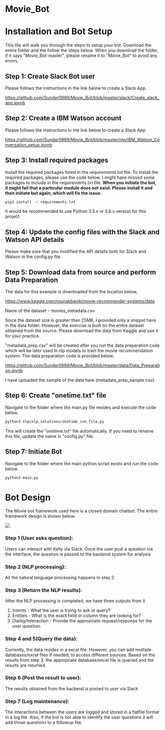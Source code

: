 # Movie_Bot

# Installation and Bot Setup

This file will walk you through the steps to setup your bot. Download the entire folder and the follow the steps below. When you download the folder, if it says "Movie_Bot-master", please rename it to "Movie_Bot" to avoid any errors.

## Step 1: Create Slack Bot user

Please follows the instructions in the link below to create a Slack App.

https://github.com/Sundar0989/Movie_Bot/blob/master/slack/Create_slack_app.ipynb

## Step 2: Create a IBM Watson account

Please follows the instructions in the link below to create a Slack App.

https://github.com/Sundar0989/Movie_Bot/blob/master/nlp/IBM_Watson_Conversation_setup.ipynb

## Step 3: Install required packages

Install the required packages listed in the requirements.txt file. To install the required packages, please use the code below. I might have missed some packages to include in the requirements.txt file. __When you initiate the bot, it might fail that a particular module does not exist. Please install it and then initiate bot again, which will fix the issue.__

```sh
pip3 install -r requirements.txt
```
It would be recommended to use Python 3.5.x or 3.6.x version for this project. 

## Step 4: Update the config files with the Slack and Watson API details

Please make sure that you modified the API details both for Slack and Watson in the config.py file

## Step 5: Download data from source and perform Data Preparation

The data for this example is downloaded from the location below,

https://www.kaggle.com/rounakbanik/movie-recommender-systems/data

Name of the dataset - movies_metadata.csv

Since the dataset size is greater than 25MB, I provided only a snippet here in the data folder. However, the exercise is built on the entire dataset obtained from the source. Please download the data from Kaggle and use it for your practice.

"metadata_prep.csv" will be created after you run the data preparation code which will be later used in nlp models to train the movie recommendation system. The data preparation code is provided below.

https://github.com/Sundar0989/Movie_Bot/blob/master/data/Data_Preparation.ipynb

I have uploaded the sample of the data here (metadata_prep_sample.csv).

## Step 6: Create "onetime.txt" file

Navigate to the folder where the main.py file resides and execute the code below.

```sh
python3 nlp/nlp_solutions/onetime_run_file.py
```
This will create the "onetime.txt" file automatically. If you need to rename this file, update the name in "config.py" file.

## Step 7: Initiate Bot

Navigate to the folder where the main python script exists and run the code below.

```sh
python3 main.py
```

# Bot Design

The Movie bot framework used here is a closed domain chatbot. The entire framework design is shown below. 

![](https://github.com/Sundar0989/Movie_Bot/blob/master/Bot%20design.png)

### Step 1 (User asks question):
Users can interact with Kelly via Slack. Once the user post a question via the interface, the question is passed to the backend system for analysis

### Step 2 (NLP processing):
All the natural language processing happens in step 2.  

### Step 3 (Return the NLP results):
After the NLP processing is completed, we have three outputs from it
1) Intents - What the user is trying to ask or query?
2) Entities - What is the exact field or column they are looking for?
3) Dialog/Interaction - Provide the appropriate request/response for the user question.

### Step 4 and 5(Query the data):

Currently, the data resides in a excel file. However, you can add multiple databases/excel files if needed, to access different sources. Based on the results from step 3, the appropriate database/excel file is queried and the results are returned.

### Step 6 (Post the result to user):

The results obtained from the backend is posted to user via Slack

### Step 7 (Log maintenance):

The interactions between the users are logged and stored in a flatfile format in a log file. Also, if the bot is not able to identify the user questions it will add those questions to a followup file.
